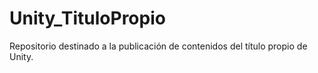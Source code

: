 # Unity_TituloPropio
Repositorio destinado a la publicación de contenidos del título propio de Unity.
